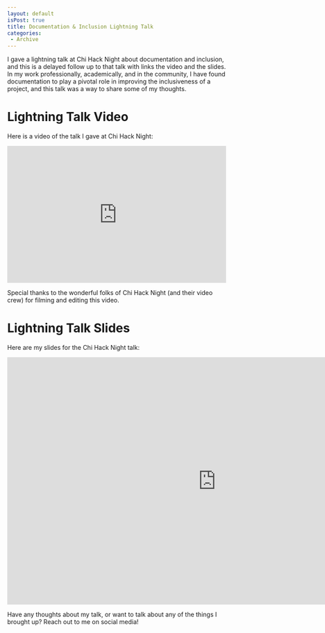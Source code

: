 ```yaml
---
layout: default
isPost: true
title: Documentation & Inclusion Lightning Talk
categories:
 - Archive
---
```


I gave a lightning talk at Chi Hack Night about documentation and inclusion, and this is a delayed follow up to that talk with
links the video and the slides. In my work professionally, academically, and in the community, I have found documentation to play
a pivotal role in improving the inclusiveness of a project, and this talk was a way to share some of my thoughts.

<h1 class="left-align">Lightning Talk Video</h1>

Here is a video of the talk I gave at Chi Hack Night:

<div class="video-cont">
	<div class="videoWrapper">
		<iframe width="100%" height="315" src="https://www.youtube.com/embed/HnRRyKktyV4" frameborder="0" allowfullscreen></iframe>
	</div>
</div>

Special thanks to the wonderful folks of Chi Hack Night (and their video crew) for filming and editing this video.

<h1 class="left-align">Lightning Talk Slides</h1>

Here are my slides for the Chi Hack Night talk:

<div class="video-cont">
	<div class="videoWrapper slides">
		<iframe src="https://docs.google.com/presentation/d/1sBx5VZj-6cC14QdbqLDScHdgP5Yd8HeZV2lPimLz9CM/embed?start=false&loop=false&delayms=5000" frameborder="0" width="960" height="569" allowfullscreen="true" mozallowfullscreen="true" webkitallowfullscreen="true"></iframe>
	</div>
</div>

Have any thoughts about my talk, or want to talk about any of the things I brought up? Reach out to me on social media!